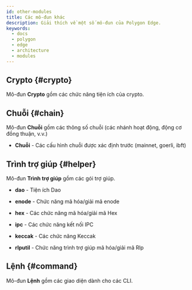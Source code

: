 ```yaml
---
id: other-modules
title: Các mô-đun khác
description: Giải thích về một số mô-đun của Polygon Edge.
keywords:
  - docs
  - polygon
  - edge
  - architecture
  - modules
---
```


## Crypto {#crypto}

Mô-đun **Crypto** gồm các chức năng tiện ích của crypto.

## Chuỗi {#chain}

Mô-đun **Chuỗi** gồm các thông số chuỗi (các nhánh hoạt động, động cơ đồng thuận, v.v.)


* **Chuỗi** - Các cấu hình chuỗi được xác định trước (mainnet, goerli, ibft)


## Trình trợ giúp {#helper}

Mô-đun **Trình trợ giúp** gồm các gói trợ giúp.

* **dao** - Tiện ích Dao
* **enode** - Chức năng mã hóa/giải mã enode

* **hex** - Các chức năng mã hóa/giải mã Hex
* **ipc** - Các chức năng kết nối IPC
* **keccak** - Các chức năng Keccak
* **rlputil** - Chức năng trình trợ giúp mã hóa/giải mã Rlp

## Lệnh {#command}

Mô-đun **Lệnh** gồm các giao diện dành cho các CLI.